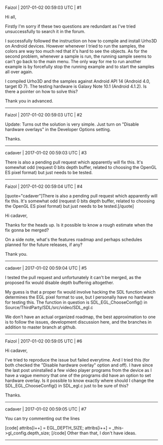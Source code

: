 Faizol | 2017-01-02 00:59:03 UTC | #1

Hi all,

  Firstly I'm sorry if these two questions are redundant as I've tried unsuccessfully to search it in the forum.

  I successfully followed the instruction on how to compile and install Urho3D on Android devices. However whenever I tried to run the samples, the colors are way too much red that it's hard to see the objects. As for the second problem, whenever a sample is run, the running sample seems to can't go back to the main menu. The only way for me to run another example is by forcefully stop the running example and to start the samples all over again.

  I compiled Urho3D and the samples against Android API 14 (Android 4.0, target ID 7). The testing hardware is Galaxy Note 10.1 (Android 4.1.2). Is there a pointer on how to solve this?

  Thank you in advanced.

-------------------------

Faizol | 2017-01-02 00:59:03 UTC | #2

Update:
Turns out the solution is very simple. Just turn on "Disable hardware overlays" in the Developer Options setting.

Thanks.

-------------------------

cadaver | 2017-01-02 00:59:03 UTC | #3

There is also a pending pull request which apparently will fix this. It's somewhat odd (request 0 bits depth buffer, related to choosing the OpenGL ES pixel format) but just needs to be tested.

-------------------------

Faizol | 2017-01-02 00:59:04 UTC | #4

[quote="cadaver"]There is also a pending pull request which apparently will fix this. It's somewhat odd (request 0 bits depth buffer, related to choosing the OpenGL ES pixel format) but just needs to be tested.[/quote]

Hi cadaver,

  Thanks for the heads up. Is it possible to know a rough estimate when the fix gonna be merged?

  On a side note, what's the features roadmap and perhaps schedules planned for the future releases, if any?

  Thank you.

-------------------------

cadaver | 2017-01-02 00:59:04 UTC | #5

I tested the pull request and unfortunately it can't be merged, as the proposed fix would disable depth buffering altogether.

My guess is that a proper fix would involve hacking the SDL function which determines the EGL pixel format to use, but I personally have no hardware for testing this. The function in question is SDL_EGL_ChooseConfig() in Source/ThirdParty/SDL/src/video/SDL_egl.c

We don't have an actual organized roadmap, the best approximation to one is to follow the issues, development discussion here, and the branches in addition to master branch at github.

-------------------------

Faizol | 2017-01-02 00:59:05 UTC | #6

Hi cadaver,

  I've tried to reproduce the issue but failed everytime. And I tried this (for both checked the "Disable hardware overlay" option and off). I have since the last post uninstalled a few video player programs from the device as I have a vague memory that one of the programs did have an option to set hardware overlay. Is it possible to know exactly where should I change the SDL_EGL_ChooseConfig() in SDL_egl.c just to be sure of this?

 Thanks.

-------------------------

cadaver | 2017-01-02 00:59:05 UTC | #7

You can try commenting out the lines

[code]
    attribs[i++] = EGL_DEPTH_SIZE;
    attribs[i++] = _this->gl_config.depth_size;
[/code]
Other than that, I don't have ideas.

-------------------------

